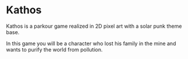 # Kathos

Kathos is a parkour game realized in 2D pixel art with a solar punk theme base.

In this game you will be a character who lost his family in the mine and wants to purify the world from pollution.
